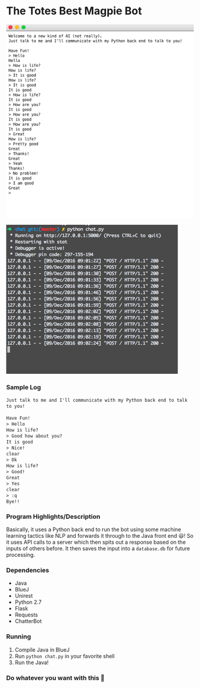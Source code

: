 # The Totes Best Magpie Bot

![alt text](https://raw.githubusercontent.com/DHS-APCSA-2016/LearningBot/master/Screen%20Shot%202016-12-09%20at%209.02.26%20AM.png "Logo Title Text 1")

![alt text](https://raw.githubusercontent.com/DHS-APCSA-2016/LearningBot/master/Screen%20Shot%202016-12-09%20at%209.02.35%20AM.png "Logo Title Text 1")

### Sample Log

```Welcome to a new kind of AI (not really). 
Just talk to me and I'll communicate with my Python back end to talk to you!

Have Fun!
> Hello
How is life?
> Good how about you?
It is good
> Nice!
clear
> Ok
How is life?
> Good!
Great
> Yes
clear
> :q
Bye!!
```

### Program Highlights/Description

Basically, it uses a Python back end to run the bot using some machine learning tactics like NLP and forwards it through to the Java front end :smiley:! So it uses API calls to a server which then spits out a response based on the inputs of others before. It then saves the input into a `database.db` for future processing.

### Dependencies

* Java
* BlueJ
* Unirest
* Python 2.7
* Flask
* Requests
* ChatterBot

### Running

1. Compile Java in BlueJ
2. Run `python chat.py` in your favorite shell
3. Run the Java!

### Do whatever you want with this :poop:
